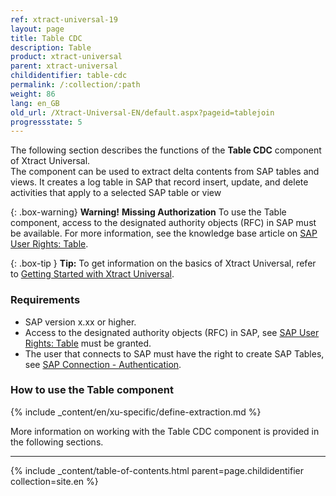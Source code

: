 ```yaml
---
ref: xtract-universal-19
layout: page
title: Table CDC
description: Table
product: xtract-universal
parent: xtract-universal
childidentifier: table-cdc
permalink: /:collection/:path
weight: 86
lang: en_GB
old_url: /Xtract-Universal-EN/default.aspx?pageid=tablejoin
progressstate: 5
---
```

The following section describes the functions of the **Table CDC** component of Xtract Universal. <br>
The component can be used to extract delta contents from SAP tables and views.
It creates a log table in SAP that record insert, update, and delete activities that apply to a selected SAP table or view<br>

{: .box-warning}
**Warning!** **Missing Authorization**
To use the Table component, access to the designated authority objects (RFC) in SAP must be available.
For more information, see the knowledge base article on [SAP User Rights: Table](https://kb.theobald-software.com/sap/authority-objects-sap-user-rights#table).


{: .box-tip }
**Tip:** To get information on the basics of Xtract Universal, refer to [Getting Started with Xtract Universal](./getting-started). <br>

### Requirements

- SAP version x.xx or higher.
- Access to the designated authority objects (RFC) in SAP, see [SAP User Rights: Table](https://kb.theobald-software.com/sap/authority-objects-sap-user-rights#table) must be granted.
- The user that connects to SAP must have the right to create SAP Tables, see [SAP Connection - Authentication](./getting-started/sap-connection#authentication).

### How to use the Table component
{% include _content/en/xu-specific/define-extraction.md %}

More information on working with the Table CDC component is provided in the following sections.

---

{% include _content/table-of-contents.html parent=page.childidentifier collection=site.en %}